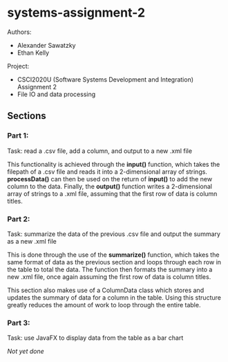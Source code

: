 # systems-assignment-2

Authors:
- Alexander Sawatzky
- Ethan Kelly

Project:
- CSCI2020U (Software Systems Development and Integration) Assignment 2
- File IO and data processing
  
## Sections
### Part 1:
Task: read a .csv file, add a column, and output to a new .xml file

This functionality is achieved through the **input()** function, which takes the filepath of a .csv file and reads it into a 2-dimensional array of strings.
**processData()** can then be used on the return of **input()** to add the new column to the data.
Finally, the **output()** function writes a 2-dimensional array of strings to a .xml file, assuming that the first row of data is column titles.

### Part 2:
Task: summarize the data of the previous .csv file and output the summary as a new .xml file

This is done through the use of the **summarize()** function, which takes the same format of data as the previous section and loops through each row in the table to total the data. The function then formats the summary into a new .xml file, once again assuming the first row of data is column titles.

This section also makes use of a ColumnData class which stores and updates the summary of data for a column in the table. Using this structure greatly reduces the amount of work to loop through the entire table.

### Part 3:
Task: use JavaFX to display data from the table as a bar chart

*Not yet done*
